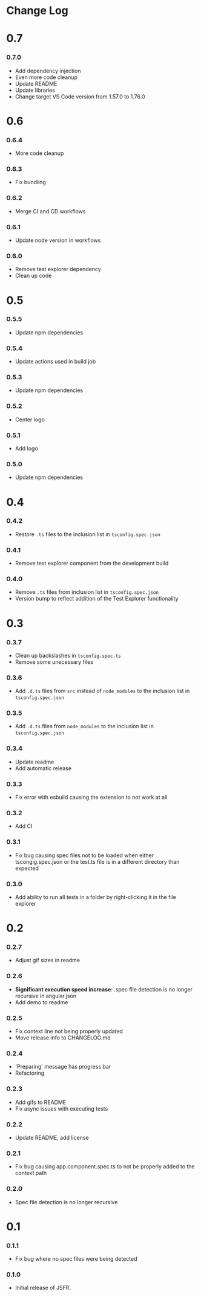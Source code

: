 # Change Log

# 0.7

<!-- ### 0.7.0 -->

### 0.7.0
- Add dependency injection
- Even more code cleanup
- Update README
- Update libraries
- Change target VS Code version from 1.57.0 to 1.76.0
# 0.6
### 0.6.4
- More code cleanup

### 0.6.3
- Fix bundling

### 0.6.2
- Merge CI and CD workflows

### 0.6.1
- Update node version in workflows
### 0.6.0
- Remove test explorer dependency
- Clean up code

# 0.5

### 0.5.5
- Update npm dependencies
### 0.5.4
- Update actions used in build job
### 0.5.3
- Update npm dependencies

### 0.5.2
- Center logo

### 0.5.1
- Add logo
### 0.5.0
- Update npm dependencies

# 0.4

### 0.4.2
- Restore `.ts` files to the inclusion list in `tsconfig.spec.json`
### 0.4.1
- Remove test explorer component from the development build
### 0.4.0
- Remove `.ts` files from inclusion list in `tsconfig.spec.json`
- Version bump to reflect addition of the Test Explorer functionality

# 0.3
### 0.3.7
- Clean up backslashes in `tsconfig.spec.ts`
- Remove some unecessary files
### 0.3.6
- Add `.d.ts` files from `src` instead of `node_modules` to the inclusion list in `tsconfig.spec.json`
### 0.3.5
- Add `.d.ts` files from `node_modules` to the inclusion list in `tsconfig.spec.json`
### 0.3.4
- Update readme
- Add automatic release
### 0.3.3
- Fix error with esbuild causing the extension to not work at all
### 0.3.2
- Add CI
### 0.3.1
- Fix bug causing spec files not to be loaded when either tscongig.spec.json or the test.ts file is in a different directory than expected
### 0.3.0
- Add ability to run all tests in a folder by right-clicking it in the file explorer

# 0.2
### 0.2.7
- Adjust gif sizes in readme
### 0.2.6
- **Significant execution speed increase**: .spec file detection is no longer recursive in angular.json
- Add demo to readme
### 0.2.5
- Fix context line not being properly updated
- Move release info to CHANGELOG.md
### 0.2.4
- 'Preparing' message has progress bar
- Refactoring
### 0.2.3
- Add gifs to README
- Fix async issues with executing tests
### 0.2.2
- Update README, add license
### 0.2.1
- Fix bug causing app.component.spec.ts to not be properly added to the context path
### 0.2.0
- Spec file detection is no longer recursive

# 0.1
### 0.1.1
- Fix bug where no spec files were being detected
### 0.1.0
- Initial release of JSFR.
